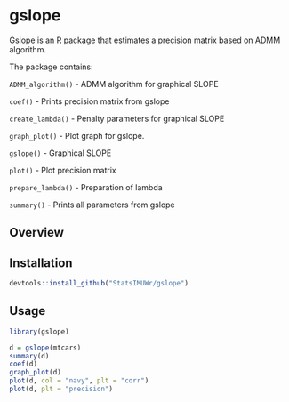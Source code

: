 # gslope

Gslope is an R package that estimates a precision matrix based on ADMM algorithm.

The package contains:

`ADMM_algorithm()`  - ADMM algorithm for graphical SLOPE

`coef()` - Prints precision matrix from gslope

`create_lambda()` - Penalty parameters for graphical SLOPE

`graph_plot()` - Plot graph for gslope.

`gslope()` - Graphical SLOPE

`plot()` - Plot precision matrix

`prepare_lambda()` - Preparation of lambda

`summary()` - Prints all parameters from gslope


## Overview


## Installation

```R
devtools::install_github("StatsIMUWr/gslope")
```

## Usage



```R
library(gslope)

d = gslope(mtcars)
summary(d)
coef(d)
graph_plot(d)
plot(d, col = "navy", plt = "corr")
plot(d, plt = "precision")
```
